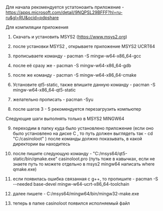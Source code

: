 Для начала рекомендуется устатоноаить приложение - https://apps.microsoft.com/detail/9NQPSL29BFFF?hl=ru-ru&gl=RU&ocid=pdpshare

Для компиляции приложения
 
1. Скачать и установить MSYS2 (https://www.msys2.org)

2. после установки MSYS2 , открываете приложение MSYS2 UCRT64

3. прописываете команду -  pacman -S mingw-w64-x86_64-gcc

4. после её сразу же - pacman -S mingw-w64-x86_64-gdb

5. после же команду - pacman -S mingw-w64-x86_64-сmake


6. Установите qt5-static, также впишите данную команду -  pacman -S mingw-w64-x86_64-qt5-static

7. желательно  прописать - pacman -Syu

8. после шагов  3 - 5 рекомендуется перезагрузить компьютер
   

Следующие шаги выполнять только в MSYS2 MINGW64

9. переходим в папку куда было установлено приложение  (если оно было установлено на диске C , то путь должен выглядеть так  - cd  "C:/casinoloot" ) после команды должно показывать, в какой директории вы находитесь

10. после пишите следующую команду - "C:/msys64/qt5-static/bin/qmake.exe" casinoloot.pro (путь тоже в кавычках, если не знаете путь то можете отдельно в msys2 mingw64 написать where qmake.exe)

11. если появилась ошибка связанная с g++, то пропишите - pacman -S --needed base-devel mingw-w64-ucrt-x86_64-toolchain

12.  далее пишете - C:/msys64/mingw64/bin/mingw32-make.exe

13. теперь в папке casinoloot появился исполняемый файл

